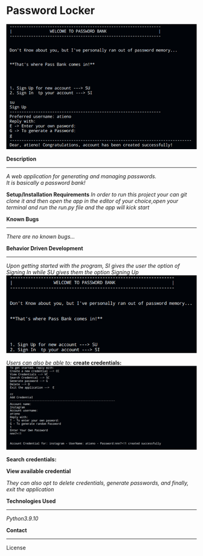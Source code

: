 # Password Locker
![Alt text](./images/welcome.png?raw=true "Optional Title")

**Description**
****
*A web application for  generating and managing  passwords.* <br />
*It is basically a password bank!*

**Setup/Installation Requirements**
*In order to run this project your can git clone it and then open the app in the editor of your choice,open your terminal and run the run.py file and the app will kick start*

**Known Bugs**
****
*There are no known bugs...*

**Behavior Driven Development**
****
*Upon getting started with the program, SI gives the user the option of Signing In while SU gives them the option Signing Up*
![Alt text](./images/main.png?raw=true "Optional Title")

*Users can also be able to:* 
**create credentials:**
![Alt text](./images/createAccount.png?raw=true "Optional Title")


**Search credentials:**
<!-- ![Alt text](./images/search.png?raw=true "Optional Title") -->

**View available credential**
<!-- ![Alt text](./images/view.png?raw=true "Optional Title") -->

*They can also opt to delete credentials, generate passwords, and finally, exit the application*

**Technologies Used**
****
*Python3.9.10*

**Contact**
****




License
